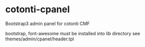 cotonti-cpanel
==============

Bootstrap3 admin panel for cotonti CMF


bootstrap, font-awesome must be installed into lib directory
see themes/admin/cpanel/header.tpl
